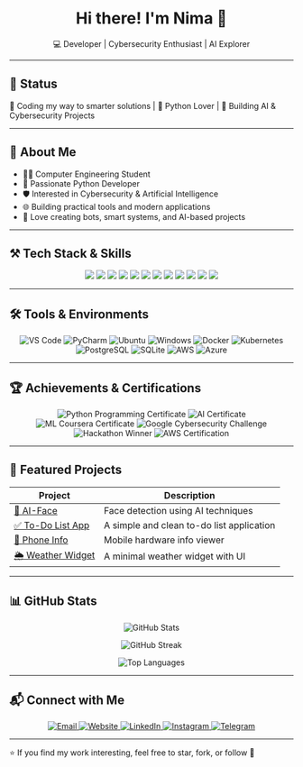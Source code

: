 <h1 align="center">Hi there! I'm Nima 👋</h1>

<p align="center">
  💻 Developer | Cybersecurity Enthusiast | AI Explorer
</p>

---

## 💬 Status

🎯 Coding my way to smarter solutions | 🐍 Python Lover | 🤖 Building AI & Cybersecurity Projects

---

## 🧠 About Me

- 👨‍🎓 Computer Engineering Student  
- 🐍 Passionate Python Developer  
- 🛡️ Interested in Cybersecurity & Artificial Intelligence  
- 🌐 Building practical tools and modern applications  
- 🤖 Love creating bots, smart systems, and AI-based projects  

---

## ⚒️ Tech Stack & Skills

<p align="center">
  <img src="https://img.shields.io/badge/-Python-3776AB?style=flat&logo=python&logoColor=white" />
  <img src="https://img.shields.io/badge/-C++-00599C?style=flat&logo=c%2B%2B&logoColor=white" />
  <img src="https://img.shields.io/badge/-JavaScript-F7DF1E?style=flat&logo=javascript&logoColor=black" />
  <img src="https://img.shields.io/badge/-HTML5-E34F26?style=flat&logo=html5&logoColor=white" />
  <img src="https://img.shields.io/badge/-CSS3-1572B6?style=flat&logo=css3&logoColor=white" />
  <img src="https://img.shields.io/badge/-Git-F05032?style=flat&logo=git&logoColor=white" />
  <img src="https://img.shields.io/badge/-Linux-FCC624?style=flat&logo=linux&logoColor=black" />
  <img src="https://img.shields.io/badge/-Docker-2496ED?style=flat&logo=docker&logoColor=white" />
  <img src="https://img.shields.io/badge/-Kubernetes-326CE5?style=flat&logo=kubernetes&logoColor=white" />
  <img src="https://img.shields.io/badge/-TensorFlow-FF6F00?style=flat&logo=tensorflow&logoColor=white" />
  <img src="https://img.shields.io/badge/-AWS-232F3E?style=flat&logo=amazonaws&logoColor=white" />
  <img src="https://img.shields.io/badge/-PostgreSQL-4169E1?style=flat&logo=postgresql&logoColor=white" />
</p>

---

## 🛠️ Tools & Environments

<p align="center">
  <!-- Editors & IDEs -->
  <img src="https://img.shields.io/badge/VS%20Code-007ACC?style=for-the-badge&logo=visualstudiocode&logoColor=white" alt="VS Code" />
  <img src="https://img.shields.io/badge/PyCharm-000000?style=for-the-badge&logo=pycharm&logoColor=white" alt="PyCharm" />

  <!-- Operating Systems -->
  <img src="https://img.shields.io/badge/Ubuntu-E95420?style=for-the-badge&logo=ubuntu&logoColor=white" alt="Ubuntu" />
  <img src="https://img.shields.io/badge/Windows-0078D6?style=for-the-badge&logo=windows&logoColor=white" alt="Windows" />

  <!-- Containers & Orchestration -->
  <img src="https://img.shields.io/badge/Docker-2496ED?style=for-the-badge&logo=docker&logoColor=white" alt="Docker" />
  <img src="https://img.shields.io/badge/Kubernetes-326CE5?style=for-the-badge&logo=kubernetes&logoColor=white" alt="Kubernetes" />

  <!-- Databases -->
  <img src="https://img.shields.io/badge/PostgreSQL-4169E1?style=for-the-badge&logo=postgresql&logoColor=white" alt="PostgreSQL" />
  <img src="https://img.shields.io/badge/SQLite-07405E?style=for-the-badge&logo=sqlite&logoColor=white" alt="SQLite" />

  <!-- Cloud Platforms -->
  <img src="https://img.shields.io/badge/AWS-232F3E?style=for-the-badge&logo=amazonaws&logoColor=white" alt="AWS" />
  <img src="https://img.shields.io/badge/Azure-007FFF?style=for-the-badge&logo=microsoftazure&logoColor=white" alt="Azure" />
</p>

---
## 🏆 Achievements & Certifications

<p align="center">
  <img src="https://img.shields.io/badge/Python%20Programming-Certified-3776AB?style=for-the-badge&logo=python&logoColor=white" alt="Python Programming Certificate" />
  <img src="https://img.shields.io/badge/Artificial%20Intelligence-Certified-FF6F61?style=for-the-badge&logo=opencv&logoColor=white" alt="AI Certificate" />
  <img src="https://img.shields.io/badge/Machine%20Learning-Coursera-0056D2?style=for-the-badge&logo=coursera&logoColor=white" alt="ML Coursera Certificate" />
  <img src="https://img.shields.io/badge/Google%20Cybersecurity-Challenge-4285F4?style=for-the-badge&logo=google&logoColor=white" alt="Google Cybersecurity Challenge" />
  <img src="https://img.shields.io/badge/Hackathon%20Winner-2024-4CAF50?style=for-the-badge&logo=trophy&logoColor=white" alt="Hackathon Winner" />
  <img src="https://img.shields.io/badge/AWS%20Solutions%20Architect-In%20Progress-FF9900?style=for-the-badge&logo=amazonaws&logoColor=white" alt="AWS Certification" />
</p>

---

## 🚀 Featured Projects

| Project | Description |
|--------|-------------|
| [🎯 AI-Face](https://github.com/nimaohamdi/AI-Face) | Face detection using AI techniques |
| [✅ To-Do List App](https://github.com/nimaohamdi/To-Do-List-App) | A simple and clean to-do list application |
| [📱 Phone Info](https://github.com/nimaohamdi/Phone-info) | Mobile hardware info viewer |
| [🌦️ Weather Widget](https://github.com/nimaohamdi/weather-widget) | A minimal weather widget with UI |

---

## 📊 GitHub Stats

<p align="center">
  <img src="https://github-readme-stats.vercel.app/api?username=nimaohamdi&show_icons=true&theme=radical" alt="GitHub Stats" />
</p>

<p align="center">
  <img src="https://github-readme-streak-stats.herokuapp.com/?user=nimaohamdi&theme=radical" alt="GitHub Streak" />
</p>

<p align="center">
  <img src="https://github-readme-stats.vercel.app/api/top-langs/?username=nimaohamdi&layout=compact&theme=radical" alt="Top Languages" />
</p>

---

## 📬 Connect with Me

<p align="center">
  <a href="mailto:nimaohamdi.dev@gmail.com">
    <img src="https://img.shields.io/badge/Email-D14836?style=for-the-badge&logo=gmail&logoColor=white" alt="Email"/>
  </a>
  <a href="https://www.jstnimo.digital" target="_blank">
    <img src="https://img.shields.io/badge/Website-000000?style=for-the-badge&logo=About.me&logoColor=white" alt="Website"/>
  </a>
  <a href="https://www.linkedin.com/in/nima-hamdi-437b77246" target="_blank">
    <img src="https://img.shields.io/badge/LinkedIn-0077B5?style=for-the-badge&logo=linkedin&logoColor=white" alt="LinkedIn"/>
  </a>
  <a href="https://www.instagram.com/jstnimo/" target="_blank">
    <img src="https://img.shields.io/badge/Instagram-E4405F?style=for-the-badge&logo=instagram&logoColor=white" alt="Instagram"/>
  </a>
  <a href="https://t.me/niymahamdii" target="_blank">
    <img src="https://img.shields.io/badge/Telegram-2CA5E0?style=for-the-badge&logo=telegram&logoColor=white" alt="Telegram"/>
  </a>
</p>

---

⭐ If you find my work interesting, feel free to star, fork, or follow 🙌
